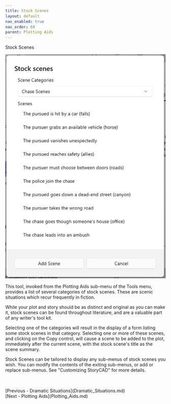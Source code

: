 ```yaml
---
title: Stock Scenes
layout: default
nav_enabled: true
nav_order: 68
parent: Plotting Aids
---
```


Stock Scenes

![](Tools-Stock-Scenes.png)

This tool, invoked from the Plotting Aids sub-menu of the Tools menu, provides a list of several categories of stock scenes. These are scenic situations which recur frequently in fiction. 

While your plot and story should be as distinct and original as you can make it, stock scenes can be found throughout literature, and are a valuable part of any writer's tool kit.

Selecting one of the categories will result in the display of a form listing some stock scenes in that category.  Selecting one or more of these scenes, and clicking on the Copy control, will cause a scene to be added to the plot, immediately after the current scene, with the stock scene's title as the scene summary.

Stock Scenes can be tailored to display any sub-menus of stock scenes you wish.  You can modify the contents of the exiting sub-menus, or add or replace sub-menus.  See "Customizing StoryCAD" for more details.

 <br/>
 <br/>
[Previous - Dramatic Situations](Dramatic_Situations.md) <br/>
[Next - Plotting Aids](Plotting_Aids.md) <br/>
